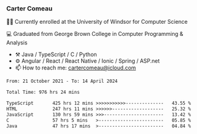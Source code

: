 ### Carter Comeau

🙋‍♂️ Currently enrolled at the University of Windsor for Computer Science

💻 Graduated from George Brown College in Computer Programming & Analysis

- ⚒️ Java / TypeScript / C / Python
- ⚙️ Angular / React / React Native / Ionic / Spring / ASP.net
- 📫 How to reach me: cartercomeau@icloud.com

<!--START_SECTION:waka-->

```txt
From: 21 October 2021 - To: 14 April 2024

Total Time: 976 hrs 24 mins

TypeScript       425 hrs 12 mins >>>>>>>>>>>--------------   43.55 %
HTML             247 hrs 11 mins >>>>>>-------------------   25.32 %
JavaScript       130 hrs 59 mins >>>----------------------   13.42 %
C                57 hrs 5 mins   >------------------------   05.85 %
Java             47 hrs 17 mins  >------------------------   04.84 %
```

<!--END_SECTION:waka-->
